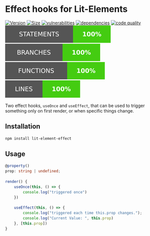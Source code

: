 # Effect hooks for Lit-Elements

[![Version](https://img.shields.io/npm/v/lit-element-effect?style=for-the-badge)](https://www.npmjs.com/package/lit-element-effect)
[![Size](https://img.shields.io/bundlephobia/minzip/lit-element-effect?style=for-the-badge)](https://bundlephobia.com/result?p=lit-element-effect)
[![vulnerabilities](https://img.shields.io/snyk/vulnerabilities/npm/lit-element-effect?style=for-the-badge)](https://snyk.io/test/github/MatthiasKainer/lit-element-effect?targetFile=package.json)
[![dependencies](https://img.shields.io/badge/dependencies-0-brightgreen?style=for-the-badge)](https://bundlephobia.com/result?p=lit-element-effect)
[![code quality](https://img.shields.io/codeclimate/maintainability/MatthiasKainer/lit-element-effect?style=for-the-badge)](https://codeclimate.com/github/MatthiasKainer/lit-element-effect)
![Statements](badges/badge-statements.svg)
![Branch](badges/badge-branches.svg)
![Functions](badges/badge-functions.svg)
![Lines](badges/badge-lines.svg)

Two effect hooks, `useOnce` and `useEffect`, that can be used to trigger something only on first render, or when specific things change.

## Installation

```sh
npm install lit-element-effect
```

## Usage

```ts
@property()
prop: string | undefined;

render() {
    useOnce(this, () => {
        console.log("triggered once")
    })

    useEffect(this, () => {
        console.log("triggered each time this.prop changes.");
        console.log("Current Value: ", this.prop)
    }, [this.prop])
}
```
